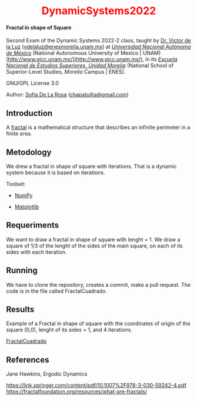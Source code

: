 <h1 align="center" style="color:red;"> DynamicSystems2022 </h1>

<h4> Fractal in shape of Square </h4>

Second Exam of the Dynamic Systems 2022-2 class, taught by [Dr. Victor de la Luz](https://github.com/itztli) (<vdelaluz@enesmorelia.unam.mx>) at *[Universidad Nacional Autónoma de México](https://www.unam.mx/)* (National Autonomous University of Mexico | UNAM) [http://www.gicc.unam.mx/](http://www.gicc.unam.mx/), in its *[Escuela Nacional de Estudios Superiores, Unidad Morelia](https://www.enesmorelia.unam.mx/)* (National School of Superior-Level Studies, *Morelia* Campus | ENES).
 
 GNU/GPL License 3.0
 
 Author: 
 [Sofia De La Rosa](https://github.com/SofiaDeLaRosa) (<chapatulita@gmail.com>)
 
 ## Introduction
 A [fractal](https://fractalfoundation.org/resources/what-are-fractals/) is a mathematical structure that describes an infinite perimeter in a finite area.
 
 ## Metodology
 We drew a fractal in shape of square with iterations. That is a dynamic system because it is based on iterations.
 
 Toolset:

- [NumPy](https://numpy.org/)

- [Matplotlib](https://matplotlib.org/)

 ## Requeriments
 
 We want to draw a fractal in shape of square with lenght = 1. We draw a square of 1/3 of the lenght of the sides of the main square, on each of its sides with each iteration.
 
 ## Running
 
 We have to clone the repository, creates a commit, make a pull request. The code is in the file called FractalCuadrado.
 
 ## Results
 
 Example of a Fractal in shape of square with the coordinates of origin of the square (0,0), lenght of its sides = 1, and 4 iterations.
 
 [FractalCuadrado](https://user-images.githubusercontent.com/100147009/169947152-abc18677-1b63-491b-a73e-3fc3b2a45fd8.png)
 
 ## References 
 
Jane Hawkins, Ergodic
Dynamics

https://link.springer.com/content/pdf/10.1007%2F978-3-030-59242-4.pdf
https://fractalfoundation.org/resources/what-are-fractals/
